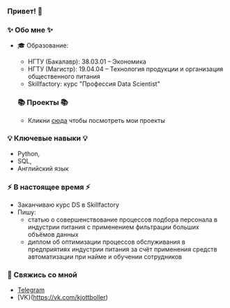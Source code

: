 ### Привет! 👋

### ✨ Обо мне ✨ 

* 🎓 Образование:
  - НГТУ (Бакалавр): 38.03.01 – Экономика
  - НГТУ (Магистр): 19.04.04 – Технология продукции и организация общественного питания
  - Skillfactory: курс "Профессия Data Scientist"

  ### 📚 Проекты 📚
  * Кликни [сюда](https://github.com/kjottboller/data_science) чтобы посмотреть мои проекты

### 💡 Ключевые навыки 💡
- Python,
- SQL,
- Английский язык

### ⚡️ В настоящее время ⚡️
- Заканчиваю курс DS в Skillfactory
- Пишу:
  * статью о совершенствование процессов подбора персонала в индустрии питания с применением фильтрации больших объёмов данных
  * диплом об оптимизации процессов обслуживания в предприятиях индустрии питания за счёт применения средств автоматизации при найме и обучении сотрудников
  
### 💬 Свяжись со мной
- [Telegram](https://t.me/kjottboller)
- [VK}(https://vk.com/kjottboller)
